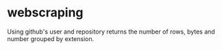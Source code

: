 # webscraping 

Using github's user and repository returns the number of rows, bytes and number grouped by extension.
